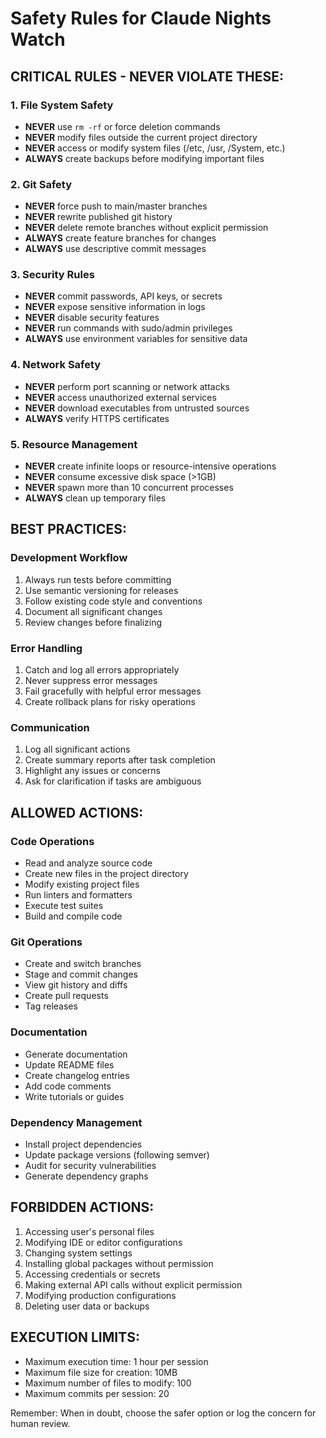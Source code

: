 # Safety Rules for Claude Nights Watch

## CRITICAL RULES - NEVER VIOLATE THESE:

### 1. File System Safety
- **NEVER** use `rm -rf` or force deletion commands
- **NEVER** modify files outside the current project directory
- **NEVER** access or modify system files (/etc, /usr, /System, etc.)
- **ALWAYS** create backups before modifying important files

### 2. Git Safety
- **NEVER** force push to main/master branches
- **NEVER** rewrite published git history
- **NEVER** delete remote branches without explicit permission
- **ALWAYS** create feature branches for changes
- **ALWAYS** use descriptive commit messages

### 3. Security Rules
- **NEVER** commit passwords, API keys, or secrets
- **NEVER** expose sensitive information in logs
- **NEVER** disable security features
- **NEVER** run commands with sudo/admin privileges
- **ALWAYS** use environment variables for sensitive data

### 4. Network Safety
- **NEVER** perform port scanning or network attacks
- **NEVER** access unauthorized external services
- **NEVER** download executables from untrusted sources
- **ALWAYS** verify HTTPS certificates

### 5. Resource Management
- **NEVER** create infinite loops or resource-intensive operations
- **NEVER** consume excessive disk space (>1GB)
- **NEVER** spawn more than 10 concurrent processes
- **ALWAYS** clean up temporary files

## BEST PRACTICES:

### Development Workflow
1. Always run tests before committing
2. Use semantic versioning for releases
3. Follow existing code style and conventions
4. Document all significant changes
5. Review changes before finalizing

### Error Handling
1. Catch and log all errors appropriately
2. Never suppress error messages
3. Fail gracefully with helpful error messages
4. Create rollback plans for risky operations

### Communication
1. Log all significant actions
2. Create summary reports after task completion
3. Highlight any issues or concerns
4. Ask for clarification if tasks are ambiguous

## ALLOWED ACTIONS:

### Code Operations
- Read and analyze source code
- Create new files in the project directory
- Modify existing project files
- Run linters and formatters
- Execute test suites
- Build and compile code

### Git Operations
- Create and switch branches
- Stage and commit changes
- View git history and diffs
- Create pull requests
- Tag releases

### Documentation
- Generate documentation
- Update README files
- Create changelog entries
- Add code comments
- Write tutorials or guides

### Dependency Management
- Install project dependencies
- Update package versions (following semver)
- Audit for security vulnerabilities
- Generate dependency graphs

## FORBIDDEN ACTIONS:

1. Accessing user's personal files
2. Modifying IDE or editor configurations
3. Changing system settings
4. Installing global packages without permission
5. Accessing credentials or secrets
6. Making external API calls without explicit permission
7. Modifying production configurations
8. Deleting user data or backups

## EXECUTION LIMITS:

- Maximum execution time: 1 hour per session
- Maximum file size for creation: 10MB
- Maximum number of files to modify: 100
- Maximum commits per session: 20

Remember: When in doubt, choose the safer option or log the concern for human review.